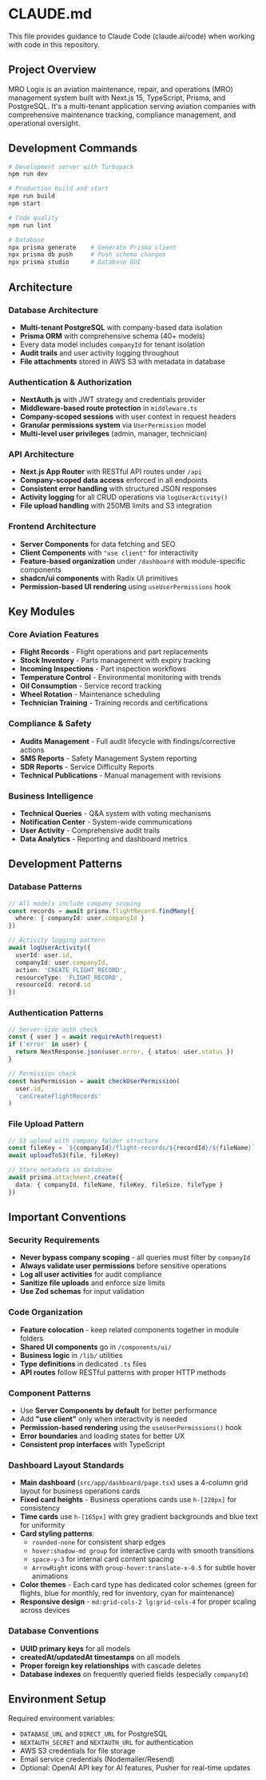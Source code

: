 # CLAUDE.md

This file provides guidance to Claude Code (claude.ai/code) when working with code in this repository.

## Project Overview

MRO Logix is an aviation maintenance, repair, and operations (MRO) management system built with Next.js 15, TypeScript, Prisma, and PostgreSQL. It's a multi-tenant application serving aviation companies with comprehensive maintenance tracking, compliance management, and operational oversight.

## Development Commands

```bash
# Development server with Turbopack
npm run dev

# Production build and start
npm run build
npm start

# Code quality
npm run lint

# Database
npx prisma generate    # Generate Prisma client
npx prisma db push     # Push schema changes
npx prisma studio      # Database GUI
```

## Architecture

### Database Architecture
- **Multi-tenant PostgreSQL** with company-based data isolation
- **Prisma ORM** with comprehensive schema (40+ models)
- Every data model includes `companyId` for tenant isolation
- **Audit trails** and user activity logging throughout
- **File attachments** stored in AWS S3 with metadata in database

### Authentication & Authorization
- **NextAuth.js** with JWT strategy and credentials provider
- **Middleware-based route protection** in `middleware.ts`
- **Company-scoped sessions** with user context in request headers
- **Granular permissions system** via `UserPermission` model
- **Multi-level user privileges** (admin, manager, technician)

### API Architecture
- **Next.js App Router** with RESTful API routes under `/api`
- **Company-scoped data access** enforced in all endpoints  
- **Consistent error handling** with structured JSON responses
- **Activity logging** for all CRUD operations via `logUserActivity()`
- **File upload handling** with 250MB limits and S3 integration

### Frontend Architecture
- **Server Components** for data fetching and SEO
- **Client Components** with `"use client"` for interactivity
- **Feature-based organization** under `/dashboard` with module-specific components
- **shadcn/ui components** with Radix UI primitives
- **Permission-based UI rendering** using `useUserPermissions` hook

## Key Modules

### Core Aviation Features
- **Flight Records** - Flight operations and part replacements
- **Stock Inventory** - Parts management with expiry tracking
- **Incoming Inspections** - Part inspection workflows
- **Temperature Control** - Environmental monitoring with trends
- **Oil Consumption** - Service record tracking
- **Wheel Rotation** - Maintenance scheduling
- **Technician Training** - Training records and certifications

### Compliance & Safety
- **Audits Management** - Full audit lifecycle with findings/corrective actions
- **SMS Reports** - Safety Management System reporting
- **SDR Reports** - Service Difficulty Reports
- **Technical Publications** - Manual management with revisions

### Business Intelligence
- **Technical Queries** - Q&A system with voting mechanisms
- **Notification Center** - System-wide communications
- **User Activity** - Comprehensive audit trails
- **Data Analytics** - Reporting and dashboard metrics

## Development Patterns

### Database Patterns
```typescript
// All models include company scoping
const records = await prisma.flightRecord.findMany({
  where: { companyId: user.companyId }
})

// Activity logging pattern
await logUserActivity({
  userId: user.id,
  companyId: user.companyId,
  action: 'CREATE_FLIGHT_RECORD',
  resourceType: 'FLIGHT_RECORD',
  resourceId: record.id
})
```

### Authentication Patterns
```typescript
// Server-side auth check
const { user } = await requireAuth(request)
if ('error' in user) {
  return NextResponse.json(user.error, { status: user.status })
}

// Permission check
const hasPermission = await checkUserPermission(
  user.id, 
  'canCreateFlightRecords'
)
```

### File Upload Pattern
```typescript
// S3 upload with company folder structure
const fileKey = `${companyId}/flight-records/${recordId}/${fileName}`
await uploadToS3(file, fileKey)

// Store metadata in database
await prisma.attachment.create({
  data: { companyId, fileName, fileKey, fileSize, fileType }
})
```

## Important Conventions

### Security Requirements
- **Never bypass company scoping** - all queries must filter by `companyId`
- **Always validate user permissions** before sensitive operations
- **Log all user activities** for audit compliance
- **Sanitize file uploads** and enforce size limits
- **Use Zod schemas** for input validation

### Code Organization
- **Feature colocation** - keep related components together in module folders
- **Shared UI components** go in `/components/ui/`
- **Business logic** in `/lib/` utilities
- **Type definitions** in dedicated `.ts` files
- **API routes** follow RESTful patterns with proper HTTP methods

### Component Patterns
- Use **Server Components by default** for better performance
- Add **"use client"** only when interactivity is needed
- **Permission-based rendering** using the `useUserPermissions()` hook
- **Error boundaries** and loading states for better UX
- **Consistent prop interfaces** with TypeScript

### Dashboard Layout Standards
- **Main dashboard** (`src/app/dashboard/page.tsx`) uses a 4-column grid layout for business operations cards
- **Fixed card heights** - Business operations cards use `h-[220px]` for consistency
- **Time cards** use `h-[165px]` with grey gradient backgrounds and blue text for uniformity
- **Card styling patterns**:
  - `rounded-none` for consistent sharp edges
  - `hover:shadow-md group` for interactive cards with smooth transitions
  - `space-y-3` for internal card content spacing
  - `ArrowRight` icons with `group-hover:translate-x-0.5` for subtle hover animations
- **Color themes** - Each card type has dedicated color schemes (green for flights, blue for monthly, red for inventory, cyan for maintenance)
- **Responsive design** - `md:grid-cols-2 lg:grid-cols-4` for proper scaling across devices

### Database Conventions
- **UUID primary keys** for all models
- **createdAt/updatedAt timestamps** on all models
- **Proper foreign key relationships** with cascade deletes
- **Database indexes** on frequently queried fields (especially `companyId`)

## Environment Setup

Required environment variables:
- `DATABASE_URL` and `DIRECT_URL` for PostgreSQL
- `NEXTAUTH_SECRET` and `NEXTAUTH_URL` for authentication
- AWS S3 credentials for file storage
- Email service credentials (Nodemailer/Resend)
- Optional: OpenAI API key for AI features, Pusher for real-time updates